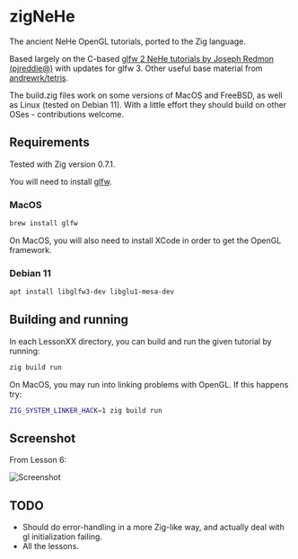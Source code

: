 # zigNeHe

The ancient NeHe OpenGL tutorials, ported to the Zig language.

Based largely on the C-based [glfw 2 NeHe tutorials by Joseph Redmon (pjreddie@)](https://github.com/pjreddie/NeHe-Tutorials-Using-GLFW) with updates for glfw 3. Other useful base material from [andrewrk/tetris](https://github.com/andrewrk/tetris).

The build.zig files work on some versions of MacOS and FreeBSD, as well as Linux (tested on Debian 11). With a little effort they should build on other OSes - contributions welcome.

## Requirements

Tested with Zig version 0.7.1.

You will need to install [glfw](https://www.glfw.org/).

### MacOS

```sh
brew install glfw
```

On MacOS, you will also need to install XCode in order to get the OpenGL framework.

### Debian 11

```sh
apt install libglfw3-dev libglu1-mesa-dev
```

## Building and running

In each LessonXX directory, you can build and run the given tutorial by running:

```sh
zig build run
```

On MacOS, you may run into linking problems with OpenGL. If this happens try:

```sh
ZIG_SYSTEM_LINKER_HACK=1 zig build run
```

## Screenshot

From Lesson 6:

![Screenshot](zigNeHe.png)

## TODO

* Should do error-handling in a more Zig-like way, and actually deal with gl initialization failing.
* All the lessons.
